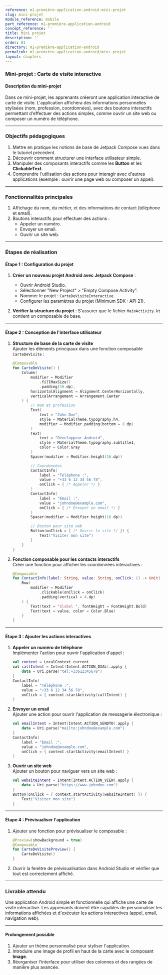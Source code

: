 ```yaml
---
reference: m1-première-application-android-mini-projet
slug: mini-projet
module_reference: mobile
part_reference: m1-première-application-android
concept_reference: ''
title: Mini projet
description: ''
order: 81
directory: m1-première-application-android
permalink: m1-première-application-android/mini-projet
layout: chapters
---
```


### Mini-projet : Carte de visite interactive

#### **Description du mini-projet**
Dans ce mini-projet, les apprenants créeront une application interactive de carte de visite. L'application affichera des informations personnelles stylisées (nom, profession, coordonnées), avec des boutons interactifs permettant d'effectuer des actions simples, comme ouvrir un site web ou composer un numéro de téléphone.

---

### **Objectifs pédagogiques**
1. Mettre en pratique les notions de base de Jetpack Compose vues dans le tutoriel précédent.
2. Découvrir comment structurer une interface utilisateur simple.
3. Manipuler des composants interactifs comme les **Button** et les **ClickableText**.
4. Comprendre l'utilisation des actions pour interagir avec d'autres applications (exemple : ouvrir une page web ou composer un appel).

---

### **Fonctionnalités principales**
1. Affichage du nom, du métier, et des informations de contact (téléphone et email).
2. Boutons interactifs pour effectuer des actions :
   - Appeler un numéro.
   - Envoyer un email.
   - Ouvrir un site web.

---

### **Étapes de réalisation**

#### **Étape 1 : Configuration du projet**
1. **Créer un nouveau projet Android avec Jetpack Compose** :
   - Ouvrir Android Studio.
   - Sélectionner "New Project" > "Empty Compose Activity".
   - Nommer le projet : `CarteDeVisiteInteractive`.
   - Configurer les paramètres du projet (Minimum SDK : API 21).

2. **Vérifier la structure du projet** : S'assurer que le fichier `MainActivity.kt` contient un composable de base.

---

#### **Étape 2 : Conception de l'interface utilisateur**

1. **Structure de base de la carte de visite**  
   Ajouter les éléments principaux dans une fonction composable `CarteDeVisite` :
   ```kotlin
   @Composable
   fun CarteDeVisite() {
       Column(
           modifier = Modifier
               .fillMaxSize()
               .padding(16.dp),
           horizontalAlignment = Alignment.CenterHorizontally,
           verticalArrangement = Arrangement.Center
       ) {
           // Nom et profession
           Text(
               text = "John Doe",
               style = MaterialTheme.typography.h4,
               modifier = Modifier.padding(bottom = 8.dp)
           )
           Text(
               text = "Développeur Android",
               style = MaterialTheme.typography.subtitle1,
               color = Color.Gray
           )
           Spacer(modifier = Modifier.height(16.dp))

           // Coordonnées
           ContactInfo(
               label = "Téléphone :",
               value = "+33 6 12 34 56 78",
               onClick = { /* Appeler */ }
           )
           ContactInfo(
               label = "Email :",
               value = "johndoe@example.com",
               onClick = { /* Envoyer un email */ }
           )
           Spacer(modifier = Modifier.height(16.dp))

           // Bouton pour site web
           Button(onClick = { /* Ouvrir le site */ }) {
               Text("Visiter mon site")
           }
       }
   }
   ```

2. **Fonction composable pour les contacts interactifs**  
   Créer une fonction pour afficher les coordonnées interactives :
   ```kotlin
   @Composable
   fun ContactInfo(label: String, value: String, onClick: () -> Unit) {
       Row(
           modifier = Modifier
               .clickable(onClick = onClick)
               .padding(vertical = 4.dp)
       ) {
           Text(text = "$label ", fontWeight = FontWeight.Bold)
           Text(text = value, color = Color.Blue)
       }
   }
   ```

---

#### **Étape 3 : Ajouter les actions interactives**

1. **Appeler un numéro de téléphone**  
   Implémenter l'action pour ouvrir l'application d'appel :
   ```kotlin
   val context = LocalContext.current
   val callIntent = Intent(Intent.ACTION_DIAL).apply {
       data = Uri.parse("tel:+33612345678")
   }
   ContactInfo(
       label = "Téléphone :",
       value = "+33 6 12 34 56 78",
       onClick = { context.startActivity(callIntent) }
   )
   ```

2. **Envoyer un email**  
   Ajouter une action pour ouvrir l'application de messagerie électronique :
   ```kotlin
   val emailIntent = Intent(Intent.ACTION_SENDTO).apply {
       data = Uri.parse("mailto:johndoe@example.com")
   }
   ContactInfo(
       label = "Email :",
       value = "johndoe@example.com",
       onClick = { context.startActivity(emailIntent) }
   )
   ```

3. **Ouvrir un site web**  
   Ajouter un bouton pour naviguer vers un site web :
   ```kotlin
   val websiteIntent = Intent(Intent.ACTION_VIEW).apply {
       data = Uri.parse("https://www.johndoe.com")
   }
   Button(onClick = { context.startActivity(websiteIntent) }) {
       Text("Visiter mon site")
   }
   ```

---

#### **Étape 4 : Prévisualiser l'application**
1. Ajouter une fonction pour prévisualiser le composable :
   ```kotlin
   @Preview(showBackground = true)
   @Composable
   fun CarteDeVisitePreview() {
       CarteDeVisite()
   }
   ```

2. Ouvrir la fenêtre de prévisualisation dans Android Studio et vérifier que tout est correctement affiché.

---

### **Livrable attendu**
Une application Android simple et fonctionnelle qui affiche une carte de visite interactive. Les apprenants doivent être capables de personnaliser les informations affichées et d'exécuter les actions interactives (appel, email, navigation web).

---

#### **Prolongement possible**
1. Ajouter un thème personnalisé pour styliser l'application.
2. Introduire une image de profil en haut de la carte avec le composant **Image**.
3. Réorganiser l'interface pour utiliser des colonnes et des rangées de manière plus avancée.